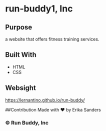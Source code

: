 # run-buddy1, Inc
## Purpose
a website that offers fitness training services.

## Built With
* HTML
* CSS

## Websight
https://lernantino.github.io/run-buddy/

##Contribution
Made with ❤️ by Erika Sanders

### ©️ Run Buddy, Inc
